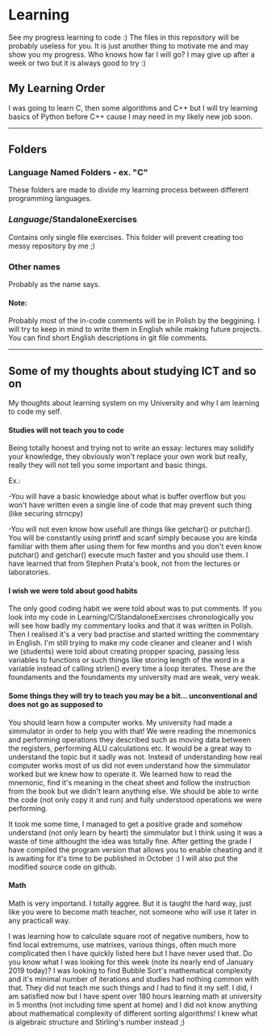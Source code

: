 # Learning 
See my progress learning to code :)
The files in this repository will be probably useless for you. It is just another thing to motivate me and may show you my progress. 
Who knows how far I will go? I may give up after a week or two but it is always good to try :)
## My Learning Order
I was going to learn C, then some algorithms and C++ but I will try learning basics of Python before C++ cause I may need in my likely new job soon.

---

## Folders
### Language Named Folders - ex. "C"
These folders are made to divide my learning process between different programming languages.
### *Language*/StandaloneExercises
Contains only single file exercises. This folder will prevent creating too messy repository by me ;)
### Other names
Probably as the name says.

#### Note:
Probably most of the in-code comments will be in Polish by the beggining. I will try to keep in mind to write them in English while making future projects. You can find short English descriptions in git file comments.

---
## Some of my thoughts about studying ICT and so on
My thoughts about learning system on my University and why I am learning to code my self.

#### Studies will not teach you to code
Being totally honest and trying not to write an essay: lectures may solidify your knowledge, they obviously won't replace your own work but really, really they will not tell you some important and basic things.

Ex.:

-You will have a basic knowledge about what is buffer overflow but you won't have written even a single line of code that may prevent such thing (like securing strncpy)

-You will not even know how usefull are things like getchar() or putchar(). You will be constantly using printf and scanf simply because you are kinda familiar with them after using them for few months and you don't even know putchar() and getchar() execute much faster and you should use them. I have learned that from Stephen Prata's book, not from the lectures or laboratories.

#### I wish we were told about good habits
The only good coding habit we were told about was to put comments. If you look into my code in Learning/C/StandaloneExercises chronologically you will see how badly my commentary looks and that it was written in Polish. Then I realised it's a very bad practise and started writting the commentary in English.
I'm still trying to make my code cleaner and cleaner and I wish we (students) were told about creating propper spacing, passing less variables to functions or such things like storing length of the word in a variable instead of calling strlen() every time a loop iterates. These are the foundaments and the foundaments my university mad are weak, very weak.

#### Some things they will try to teach you may be a bit... unconventional and does not go as supposed to
You should learn how a computer works. My university had made a simmulator in order to help you with that! We were reading the mnemonics and performing operations they described such as moving data between the registers, performing ALU calculations etc. It would be a great way to understand the topic but it sadly was not. Instead of understanding how real computer works most of us did not even understand how the simmulator worked but we knew how to operate it. We learned how to read the mnemonic, find it's meaning in the cheat sheet and follow the instruction from the book but we didn't learn anything else. We should be able to write the code (not only copy it and run) and fully understood operations we were performing.

It took me some time, I managed to get a positive grade and somehow understand (not only learn by heart) the simmulator but I think using it was a waste of time althought the idea was totally fine. After getting the grade I have compiled the program version that allows you to enable cheating and it is awaiting for it's time to be published in October :) I will also put the modified source code on github.

#### Math
Math is very importand. I totally aggree. But it is taught the hard way, just like you were to become math teacher, not someone who will use it later in any practicall way.

I was learning how to calculate square root of negative numbers, how to find local extremums, use matrixes, various things, often much more complicated then I have quickly listed here but I have never used that.
Do you know what I was looking for this week (note its nearly end of January 2019 today)? I was looking to find Bubble Sort's mathematical complexity and it's minimal number of iterations and studies had nothing common with that. They did not teach me such things and I had to find it my self. I did, I am satisfied now but I have spent over 180 hours learning math at university in 5 months (not including time spent at home) and I did not know anything about mathematical complexity of different sorting algorithms! I knew what is algebraic structure and Stirling's number instead ;)
